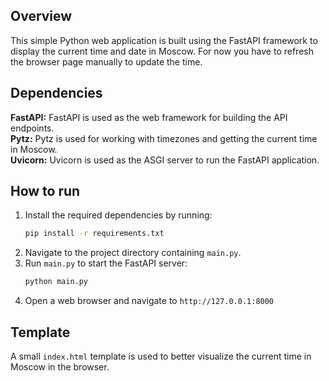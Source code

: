 ## Overview

This simple Python web application is built using the FastAPI framework to display the current time and date in Moscow.
For now you have to refresh the browser page manually to update the time.

## Dependencies

**FastAPI:** FastAPI is used as the web framework for building the API endpoints.  
**Pytz:** Pytz is used for working with timezones and getting the current time in Moscow.  
**Uvicorn:** Uvicorn is used as the ASGI server to run the FastAPI application.

## How to run

1. Install the required dependencies by running:
   ```bash
   pip install -r requirements.txt
   ```
2. Navigate to the project directory containing `main.py`.
3. Run `main.py` to start the FastAPI server:
    ```bash
    python main.py
    ```
4. Open a web browser and navigate to `http://127.0.0.1:8000`

## Template

A small `index.html` template is used to better visualize the current time in Moscow in the browser.